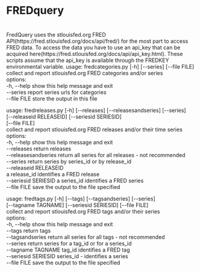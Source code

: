 
# FREDquery
#

<p>
FredQuery uses the stlouisfed.org FRED
API(https://fred.stlouisfed.org/docs/api/fred/) for the most part to
access FRED data. To access the data you have to use an api_key that can
be acquired here(https://fred.stlouisfed.org/docs/api/api_key.html).
These scripts assume that the api_key is available through the FREDKEY
environmental variable. 
</p〉
-[Usage]
`
<P>
usage: fredcategories.py [-h] [--series] [--file FILE]<br>
collect and report stlouisfed.org FRED categories and/or series<br>
options:<br>
  -h, --help   show this help message and exit<br>
  --series     report series urls for categories<br>
  --file FILE  store the output in this file<br>
</p>


<P>
usage: fredreleases.py [-h] [--releases] [--releasesandseries] [--series]<br>
                       [--releaseid RELEASEID] [--seriesid SERIESID]<br>
                       [--file FILE]<br>
collect and report stlouisfed.org FRED releases and/or their time series<br>
options:<br>
  -h, --help            show this help message and exit<br>
  --releases            return releases<br>
  --releasesandseries   return all series for all releases - not recommended<br>
  --series              return series by series_id or by release_id<br>
  --releaseid RELEASEID<br>
                        a release_id identifies a FRED release<br>
  --seriesid SERIESID   a series_id identifies a FRED series<br>
  --file FILE           save the output to the file specified<br>
</p>


<P>
usage: fredtags.py [-h] [--tags] [--tagsandseries] [--series]<br>
                   [--tagname TAGNAME] [--seriesid SERIESID] [--file FILE]<br>
collect and report stlouisfed.org FRED tags and/or their series<br>
options:<br>
  -h, --help           show this help message and exit<br>
  --tags               return tags<br>
  --tagsandseries      return all series for all tags - not
  recommended<br>
  --series             return series for a tag_id or for a series_id<br>
  --tagname TAGNAME    tag_id identifies a FRED tag<br>
  --seriesid SERIESID  series_id - identifies a series<br>
  --file FILE          save the output to the file specified<br>
</p>


